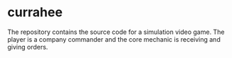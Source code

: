 # currahee
The repository contains the source code for a simulation video game. The player is a company commander and the core mechanic is receiving and giving orders.
